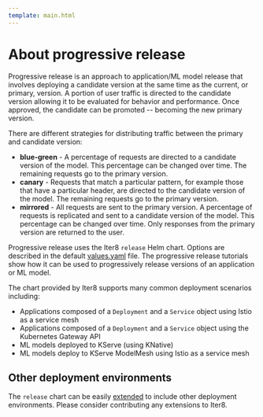 ```yaml
---
template: main.html
---
```


# About progressive release

Progressive release is an approach to application/ML model release that involves deploying a candidate version at the same time as the current, or primary, version. A portion of user traffic is directed to the candidate version allowing it to be evaluated for behavior and performance. Once approved, the candidate can be promoted -- becoming the new primary version.

There are different strategies for distributing traffic between the primary and candidate version:

- **blue-green** - A percentage of requests are directed to a candidate version of the model. This percentage can be changed over time. The remaining requests go to the primary version.
- **canary** - Requests that match a particular pattern, for example those that have a particular header, are directed to the candidate version of the model. The remaining requests go to the primary version.
- **mirrored** - All requests are sent to the primary version. A percentage of requests is replicated and sent to a candidate version of the model. This percentage can be changed over time. Only responses from the primary version are returned to the user.

Progressive release uses the Iter8 `release` Helm chart. Options are described in the default [values.yaml](https://github.com/iter8-tools/iter8/blob/v0.18.6/charts/release/values.yaml) file. The progressive release tutorials show how it can be used to progressively release versions of an application or ML model.

The chart provided by Iter8 supports many common deployment scenarios including:

- Applications composed of a `Deployment` and a `Service` object using Istio as a service mesh
- Applications composed of a `Deployment` and a `Service` object using the Kubernetes Gateway API
- ML models deployed to KServe (using KNative)
- ML models deploy to KServe ModelMesh using Istio as a service mesh

## Other deployment environments

The `release` chart can be easily [extended](extending.md) to include other deployment environments. Please consider contributing any extensions to Iter8.

